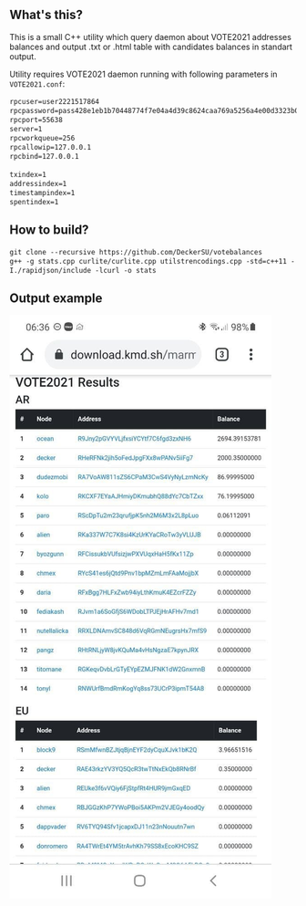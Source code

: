 ## What's this?

This is a small C++ utility which query daemon about VOTE2021 addresses balances and output .txt or .html table with candidates balances in standart output.

Utility requires VOTE2021 daemon running with following parameters in `VOTE2021.conf`:
```
rpcuser=user2221517864
rpcpassword=pass428e1eb1b70448774f7e04a4d39c8624caa769a5256a4e00d3323b040f440ddacb
rpcport=55638
server=1
rpcworkqueue=256
rpcallowip=127.0.0.1
rpcbind=127.0.0.1

txindex=1
addressindex=1
timestampindex=1
spentindex=1
```

## How to build?

```
git clone --recursive https://github.com/DeckerSU/votebalances
g++ -g stats.cpp curlite/curlite.cpp utilstrencodings.cpp -std=c++11 -I./rapidjson/include -lcurl -o stats
```

## Output example

![GitHub Logo](/images/output.jpg)